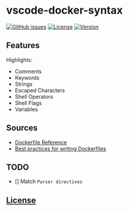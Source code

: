 # vscode-docker-syntax
[![GitHub issues](https://img.shields.io/github/issues/dunstontc/vscode-docker-syntax.svg)](https://github.com/dunstontc/vscode-docker-syntax/issues)
[![License](https://img.shields.io/github/license/dunstontc/vscode-docker-syntax.svg)](https://github.com/dunstontc/vscode-docker-syntax/blob/master/LICENSE)
[![Version](https://vsmarketplacebadge.apphb.com/version-short/dunstontc.vscode-docker-syntax.svg?style=flat&color=blue)](https://marketplace.visualstudio.com/items?itemName=dunstontc.vscode-docker-syntax )

## Features 

Highlights:
- Comments
- Keywords
- Strings
- Escaped Characters
- Shell Operators
- Shell Flags
- Variables

## Sources
- [Dockerfile Reference](https://docs.docker.com/engine/reference/builder/)
- [Best practices for writing Dockerfiles](https://docs.docker.com/develop/develop-images/dockerfile_best-practices/) 

## TODO
- [] Match `Parser directives`

## [License](https://github.com/dunstontc/Dockerfile/blob/master/LICENSE)

